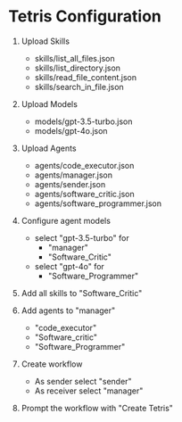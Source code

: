 # Tetris Configuration

1. Upload Skills
    - skills/list_all_files.json
    - skills/list_directory.json
    - skills/read_file_content.json
    - skills/search_in_file.json

2. Upload Models
    - models/gpt-3.5-turbo.json
    - models/gpt-4o.json

3. Upload Agents
    - agents/code_executor.json
    - agents/manager.json
    - agents/sender.json
    - agents/software_critic.json
    - agents/software_programmer.json

4. Configure agent models
    - select "gpt-3.5-turbo" for
        * "manager"
        * "Software_Critic"
    - select "gpt-4o" for
        * "Software_Programmer"

5. Add all skills to "Software_Critic"

6. Add agents to "manager"
    - "code_executor"
    - "Software_critic"
    - "Software_Programmer"

7. Create workflow
    - As sender select "sender"
    - As receiver select "manager"

8. Prompt the workflow with "Create Tetris"
